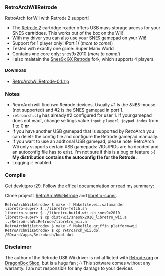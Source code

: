 ### RetroArchWiiRetrode
RetroArch for Wii with Retrode 2 support!

* The [Retrode 2](http://www.retrode.org) cartridge reader offers USB mass storage access for your SNES cartridges. This works out of the box on the Wii!
* With my driver you can also use your SNES gamepad on your Wii!
* Support for 1 player only! (Port 1) (_more to come!_)
* Tested with exactly one game: Super Mario World
* Contains one core only: snes9x2010 (_more to come!_)
* I also maintain the [Snes9x GX Retrode](https://github.com/revvv/snes9xgx-retrode) fork, which supports 4 players.

#### Download
* [RetroArchWiiRetrode-0.1.zip](https://github.com/revvv/RetroArchWiiRetrode/releases/download/0.1/RetroArchWiiRetrode-0.1.zip)

### Notes
* RetroArch will find two Retrode devices. Usually #1 is the SNES mouse (not supported) and #2 is the SNES gamepad in port 1.
* `retroarch.cfg` has already #2 configured for user 1. If your gamepad does not react, change settings value `input_player1_joypad_index` from 1 to 0 **or**
* If you have another USB gamepad that is supported by RetroArch you can delete the config file and configure the Retrode gamepad manually.
* If you want to use an addtional USB gamepad, please note: RetroArch Wii only supports certain USB gamepads: VIDs/PIDs are hardcoded and an autoconfig file has to exist. I'm not sure if this is a bug or feature ;-) **My distribution contains the autoconfig file for the Retrode.**
* Logging is enabled.

### Compile

Get devkitpro r29. Follow the offical [documentation](http://docs.libretro.com/development/retroarch/compilation/wii/) or read my summary:

Clone projects [RetroArchWiiRetrode](https://github.com/revvv/RetroArchWiiRetrode) and [libretro-super](https://github.com/libretro/libretro-super).

    RetroArchWiiRetrode> $ make -f Makefile.wii.salamander
    libretro-super> $ ./libretro-fetch.sh
    libretro-super> $ ./libretro-build-wii.sh snes9x2010
    libretro-super> $ cp dist/wii/snes9x2010_libretro_wii.a ../RetroArchWiiRetrode/libretro_wii.a
    RetroArchWiiRetrode> $ make -f Makefile.griffin platform=wii
    RetroArchWiiRetrode> $ cp retroarch_wii.dol /SDcard/apps/RetroArch/boot.dol

### Disclaimer
The author of the Retrode USB Wii driver is not afflicted with [Retrode.org](http://www.retrode.org) or [DragonBox Shop](https://www.dragonbox.de/en/accessories/cartridge-dumper/retrode-2-cartridge-dumper), but is a huge fan ;-)
This software comes without any warranty. I am not responsible for any damage to your devices.
